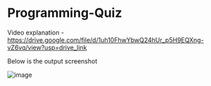 # Programming-Quiz

Video explanation - https://drive.google.com/file/d/1uh10FhwYbwQ24hUr_p5H9EQXng-vZ6vq/view?usp=drive_link

Below is the output screenshot

![image](https://github.com/Shashank-Arva/Programming-Quiz/assets/156723989/d44cca4c-796e-4074-b93a-f6b3ab6e6880)
